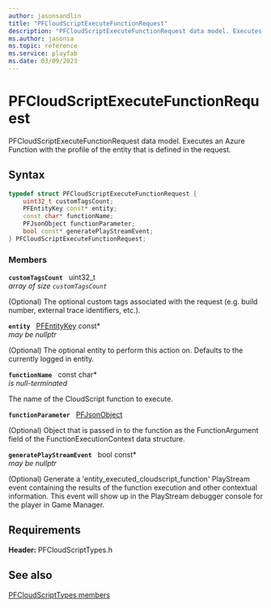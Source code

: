 ```yaml
---
author: jasonsandlin
title: "PFCloudScriptExecuteFunctionRequest"
description: "PFCloudScriptExecuteFunctionRequest data model. Executes an Azure Function with the profile of the entity that is defined in the request."
ms.author: jasonsa
ms.topic: reference
ms.service: playfab
ms.date: 03/09/2023
---
```


# PFCloudScriptExecuteFunctionRequest  

PFCloudScriptExecuteFunctionRequest data model. Executes an Azure Function with the profile of the entity that is defined in the request.  

## Syntax  
  
```cpp
typedef struct PFCloudScriptExecuteFunctionRequest {  
    uint32_t customTagsCount;  
    PFEntityKey const* entity;  
    const char* functionName;  
    PFJsonObject functionParameter;  
    bool const* generatePlayStreamEvent;  
} PFCloudScriptExecuteFunctionRequest;  
```
  
### Members  
  
**`customTagsCount`** &nbsp; uint32_t  
*array of size `customTagsCount`*  
  
(Optional) The optional custom tags associated with the request (e.g. build number, external trace identifiers, etc.).
  
**`entity`** &nbsp; [PFEntityKey](../../pftypes/structs/pfentitykey-c.md) const*  
*may be nullptr*  
  
(Optional) The optional entity to perform this action on. Defaults to the currently logged in entity.
  
**`functionName`** &nbsp; const char*  
*is null-terminated*  
  
The name of the CloudScript function to execute.
  
**`functionParameter`** &nbsp; [PFJsonObject](../../pftypes/structs/pfjsonobject.md)  
  
(Optional) Object that is passed in to the function as the FunctionArgument field of the FunctionExecutionContext data structure.
  
**`generatePlayStreamEvent`** &nbsp; bool const*  
*may be nullptr*  
  
(Optional) Generate a 'entity_executed_cloudscript_function' PlayStream event containing the results of the function execution and other contextual information. This event will show up in the PlayStream debugger console for the player in Game Manager.
  
  
## Requirements  
  
**Header:** PFCloudScriptTypes.h
  
## See also  
[PFCloudScriptTypes members](../pfcloudscripttypes_members.md)  

  
  
